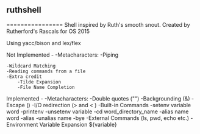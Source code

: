 ## ruthshell
================
Shell inspired by Ruth's smooth snout. Created by Rutherford's Rascals for OS 2015

Using yacc/bison and lex/flex


Not Implemented - 
    -Metacharacters:
        -Piping 
        
    -Wildcard Matching
    -Reading commands from a file
    -Extra credit
        -Tilde Expansion
        -File Name Completion
    

Implemented -
    -Metacharacters:
        -Double quotes ("")
        -Backgrounding (&)
        -Escape (\)
        -I/O redirection (> and < )
    -Built-in Commands
        -setenv variable word
        -printenv
        -unsetenv variable
        -cd word_directory_name
        -alias name word
        -alias
        -unalias name
        -bye
    -External Commands (ls, pwd, echo etc.) 
    -Environment Variable Expansion ${variable}
    


